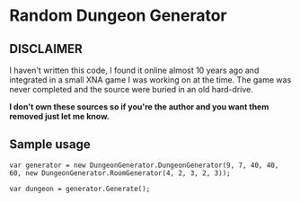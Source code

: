 # Random Dungeon Generator

## DISCLAIMER
I haven't written this code, I found it online almost 10 years ago and integrated in a small XNA game I was working on at the time. The game was never completed and the source were buried in an old hard-drive.

**I don't own these sources so if you're the author and you want them removed just let me know.**

## Sample usage

```
var generator = new DungeonGenerator.DungeonGenerator(9, 7, 40, 40, 60, new DungeonGenerator.RoomGenerator(4, 2, 3, 2, 3)); 

var dungeon = generator.Generate();
```

